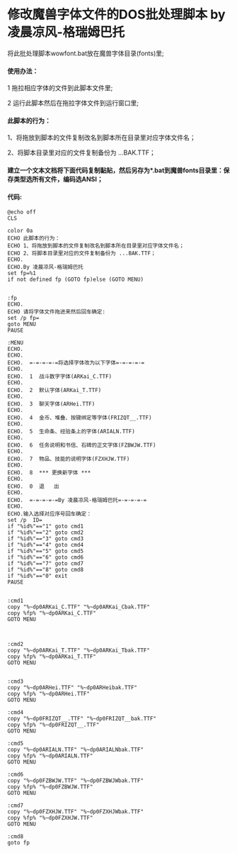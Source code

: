 # 修改魔兽字体文件的DOS批处理脚本  by 凌晨凉风-格瑞姆巴托
将此批处理脚本wowfont.bat放在魔兽字体目录(fonts)里;


#### 使用办法：

1 拖拉相应字体的文件到此脚本文件里;

2 运行此脚本然后在拖拉字体文件到运行窗口里;

#### 此脚本的行为：

1、将拖放到脚本的文件复制改名到脚本所在目录里对应字体文件名；

2、将脚本目录里对应的文件复制备份为 ...BAK.TTF；


#### 建立一个文本文档将下面代码复制黏贴，然后另存为*.bat到魔兽fonts目录里：保存类型选所有文件，编码选ANSI；
#### 代码: 
  
```
@echo off
CLS

color 0a
ECHO 此脚本的行为：
ECHO 1、将拖放到脚本的文件复制改名到脚本所在目录里对应字体文件名；
ECHO 2、将脚本目录里对应的文件复制备份为 ...BAK.TTF；
ECHO.
ECHO.By 凌晨凉风-格瑞姆巴托
set fp=%1
if not defined fp (GOTO fp)else (GOTO MENU)


:fp
ECHO.
ECHO 请将字体文件拖进来然后回车确定:
set /p fp=
goto MENU
PAUSE

:MENU
ECHO. 
ECHO.
ECHO.  =-=-=-=-=将选择字体改为以下字体=-=-=-=-=
ECHO.
ECHO.  1  战斗数字字体(ARKai_C.TTF)
ECHO.
ECHO.  2  默认字体(ARKai_T.TTF)
ECHO.
ECHO.  3  聊天字体(ARHei.TTF)
ECHO.
ECHO.  4  金币、堆叠、按键绑定等字体(FRIZQT__.TTF)
ECHO.
ECHO.  5  生命条、经验条上的字体(ARIALN.TTF)
ECHO.
ECHO.  6  任务说明和书信、石碑的正文字体(FZBWJW.TTF)
ECHO.
ECHO.  7  物品、技能的说明字体(FZXHJW.TTF)
ECHO.
ECHO.  8  *** 更换新字体 ***
ECHO.
ECHO.  0  退   出
ECHO.
ECHO.  =-=-=-=-=By 凌晨凉风-格瑞姆巴托=-=-=-=-=
ECHO.
ECHO.输入选择对应序号回车确定：
set /p  ID=
if "%id%"=="1" goto cmd1
if "%id%"=="2" goto cmd2
if "%id%"=="3" goto cmd3
if "%id%"=="4" goto cmd4
if "%id%"=="5" goto cmd5
if "%id%"=="6" goto cmd6
if "%id%"=="7" goto cmd7
if "%id%"=="8" goto cmd8
if "%id%"=="0" exit
PAUSE


:cmd1
copy "%~dp0ARKai_C.TTF" "%~dp0ARKai_Cbak.TTF"
copy %fp% "%~dp0ARKai_C.TTF"
GOTO MENU



:cmd2
copy "%~dp0ARKai_T.TTF" "%~dp0ARKai_Tbak.TTF"
copy %fp% "%~dp0ARKai_T.TTF"
GOTO MENU


:cmd3
copy "%~dp0ARHei.TTF" "%~dp0ARHeibak.TTF"
copy %fp% "%~dp0ARHei.TTF"
GOTO MENU

:cmd4
copy "%~dp0FRIZQT__.TTF" "%~dp0FRIZQT__bak.TTF"
copy %fp% "%~dp0FRIZQT__.TTF"
GOTO MENU

:cmd5
copy "%~dp0ARIALN.TTF" "%~dp0ARIALNbak.TTF"
copy %fp% "%~dp0ARIALN.TTF"
GOTO MENU

:cmd6
copy "%~dp0FZBWJW.TTF" "%~dp0FZBWJWbak.TTF"
copy %fp% "%~dp0FZBWJW.TTF"
GOTO MENU

:cmd7
copy "%~dp0FZXHJW.TTF" "%~dp0FZXHJWbak.TTF"
copy %fp% "%~dp0FZXHJW.TTF"
GOTO MENU

:cmd8
goto fp
```  


